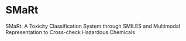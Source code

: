 # SMaRt
SMaRt: A Toxicity Classification System through SMILES and Multimodal Representation to Cross-check Hazardous Chemicals
